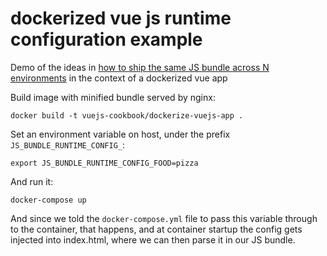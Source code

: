 # dockerized vue js runtime configuration example

Demo of the ideas in [how to ship the same JS bundle across N environments](https://stuartsandine.com/js-bundle-across-envs)
in the context of a dockerized vue app


Build image with minified bundle served by nginx:
```
docker build -t vuejs-cookbook/dockerize-vuejs-app .
```

Set an environment variable on host, under the prefix `JS_BUNDLE_RUNTIME_CONFIG_`:

```
export JS_BUNDLE_RUNTIME_CONFIG_FOOD=pizza
```

And run it:
```
docker-compose up
```

And since we told the `docker-compose.yml` file to pass this variable through
to the container, that happens, and at container startup the config gets
injected into index.html, where we can then parse it in our JS bundle.
